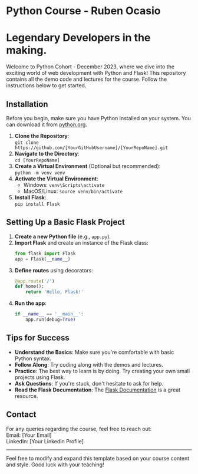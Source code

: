 # Python Course - Ruben Ocasio
# Legendary Developers in the making.
Welcome to Python Cohort - December 2023, where we dive into the exciting world of web development with Python and Flask! This repository contains all the demo code and lectures for the course. Follow the instructions below to get started.

## Installation

Before you begin, make sure you have Python installed on your system. You can download it from [python.org](https://www.python.org/downloads/).

1. **Clone the Repository**:  
   `git clone https://github.com/[YourGitHubUsername]/[YourRepoName].git`
2. **Navigate to the Directory**:  
   `cd [YourRepoName]`
3. **Create a Virtual Environment** (Optional but recommended):  
   `python -m venv venv`
4. **Activate the Virtual Environment**:  
   - Windows: `venv\Scripts\activate`
   - MacOS/Linux: `source venv/bin/activate`
5. **Install Flask**:  
   `pip install Flask`

## Setting Up a Basic Flask Project

1. **Create a new Python file** (e.g., `app.py`).
2. **Import Flask** and create an instance of the Flask class:
   ```python
   from flask import Flask
   app = Flask(__name__)
   ```
3. **Define routes** using decorators:
   ```python
   @app.route('/')
   def home():
       return 'Hello, Flask!'
   ```
4. **Run the app**:
   ```python
   if __name__ == '__main__':
       app.run(debug=True)
   ```

## Tips for Success

- **Understand the Basics**: Make sure you're comfortable with basic Python syntax.
- **Follow Along**: Try coding along with the demos and lectures.
- **Practice**: The best way to learn is by doing. Try creating your own small projects using Flask.
- **Ask Questions**: If you're stuck, don't hesitate to ask for help.
- **Read the Flask Documentation**: The [Flask Documentation](https://flask.palletsprojects.com/en/2.0.x/) is a great resource.

## Contact

For any queries regarding the course, feel free to reach out:  
Email: [Your Email]  
LinkedIn: [Your LinkedIn Profile]

---

Feel free to modify and expand this template based on your course content and style. Good luck with your teaching!
